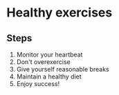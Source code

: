 # Healthy exercises

## Steps

1. Monitor your heartbeat
2. Don't overexercise 
3. Give yourself reasonable breaks
4. Maintain a healthy diet
5. Enjoy success!


